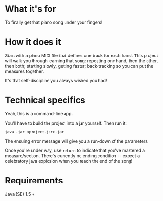 # What it's for

To finally get that piano song under your fingers!

# How it does it

Start with a piano MIDI file that defines one track for each hand.  This project will walk you through learning that song: repeating one hand, then the other, then both; starting slowly, getting faster; back-tracking so you can put the measures together.

It's that self-discipline you always wished you had!

# Technical specifics

Yeah, this is a command-line app.

You'll have to build the project into a jar yourself.  Then run it:

    java -jar <project-jar>.jar

The ensuing error message will give you a run-down of the parameters.

Once you're under way, use `return` to indicate that you've mastered a measure/section.  There's currently no ending condition -- expect a celebratory java explosion when you reach the end of the song!

# Requirements

Java (SE) 1.5 +
